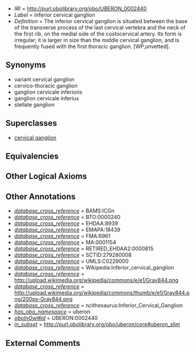 * *IRI* = http://purl.obolibrary.org/obo/UBERON_0002440
 * *Label* = inferior cervical ganglion
 * *Definition* = The inferior cervical ganglion is situated between the base of the transverse process of the last cervical vertebra and the neck of the first rib, on the medial side of the costocervical artery. Its form is irregular; it is larger in size than the middle cervical ganglion, and is frequently fused with the first thoracic ganglion. [WP,unvetted].

## Synonyms

 * variant cervical ganglion
 * cervico-thoracic ganglion
 * ganglion cervicale inferioris
 * ganglion cervicale inferius
 * stellate ganglion

## Superclasses

 * [cervical ganglion](../../UBERON/91/UBERON_0001991.md)

## Equivalencies


## Other Logical Axioms


## Other Annotations

 * *[database_cross_reference](../../ef/oboInOwl#hasDbXref.md)* = BAMS:ICGn
 * *[database_cross_reference](../../ef/oboInOwl#hasDbXref.md)* = BTO:0000240
 * *[database_cross_reference](../../ef/oboInOwl#hasDbXref.md)* = EHDAA:8939
 * *[database_cross_reference](../../ef/oboInOwl#hasDbXref.md)* = EMAPA:18439
 * *[database_cross_reference](../../ef/oboInOwl#hasDbXref.md)* = FMA:6961
 * *[database_cross_reference](../../ef/oboInOwl#hasDbXref.md)* = MA:0001154
 * *[database_cross_reference](../../ef/oboInOwl#hasDbXref.md)* = RETIRED_EHDAA2:0000815
 * *[database_cross_reference](../../ef/oboInOwl#hasDbXref.md)* = SCTID:279280008
 * *[database_cross_reference](../../ef/oboInOwl#hasDbXref.md)* = UMLS:C0229000
 * *[database_cross_reference](../../ef/oboInOwl#hasDbXref.md)* = Wikipedia:Inferior_cervical_ganglion
 * *[database_cross_reference](../../ef/oboInOwl#hasDbXref.md)* = http://upload.wikimedia.org/wikipedia/commons/e/e1/Gray844.png
 * *[database_cross_reference](../../ef/oboInOwl#hasDbXref.md)* = http://upload.wikimedia.org/wikipedia/commons/thumb/e/e1/Gray844.png/200px-Gray844.png
 * *[database_cross_reference](../../ef/oboInOwl#hasDbXref.md)* = ncithesaurus:Inferior_Cervical_Ganglion
 * *[has_obo_namespace](../../ce/oboInOwl#hasOBONamespace.md)* = uberon
 * *[oboInOwl#id](../../id/oboInOwl#id.md)* = UBERON:0002440
 * *[in_subset](../../et/oboInOwl#inSubset.md)* = http://purl.obolibrary.org/obo/uberon/core#uberon_slim

## External Comments

